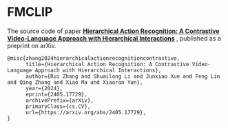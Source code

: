 # FMCLIP
The source code of paper **[Hierarchical Action Recognition: A Contrastive Video-Language Approach with Hierarchical Interactions](https://arxiv.org/abs/2405.17729)** , published as a preprint on arXiv.
```
@misc{zhang2024hierarchicalactionrecognitioncontrastive,
      title={Hierarchical Action Recognition: A Contrastive Video-Language Approach with Hierarchical Interactions}, 
      author={Rui Zhang and Shuailong Li and Junxiao Xue and Feng Lin and Qing Zhang and Xiao Ma and Xiaoran Yan},
      year={2024},
      eprint={2405.17729},
      archivePrefix={arXiv},
      primaryClass={cs.CV},
      url={https://arxiv.org/abs/2405.17729}, 
}
```
